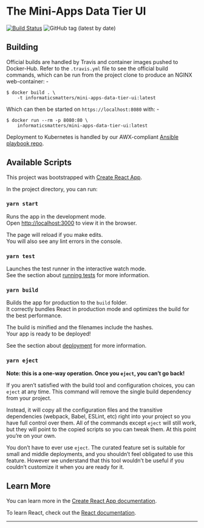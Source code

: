 # The Mini-Apps Data Tier UI

[![Build Status](https://travis-ci.com/InformaticsMatters/mini-apps-data-tier-ui.svg?branch=master)](https://travis-ci.com/InformaticsMatters/mini-apps-data-tier-ui)
![GitHub tag (latest by date)](https://img.shields.io/github/v/tag/InformaticsMatters/mini-apps-data-tier-ui)

## Building
Official builds are handled by Travis and container images pushed to Docker-Hub.
Refer to the `.travis.yml` file to see the official build commands,
which can be run from the project clone to produce an NGINX web-container: -

    $ docker build . \
        -t informaticsmatters/mini-apps-data-tier-ui:latest

Which can then be started on `https://localhost:8080` with: -

    $ docker run --rm -p 8080:80 \
        informaticsmatters/mini-apps-data-tier-ui:latest

Deployment to Kubernetes is handled by our AWX-compliant [Ansible playbook repo].

## Available Scripts

This project was bootstrapped with [Create React App](https://github.com/facebook/create-react-app).

In the project directory, you can run:

### `yarn start`

Runs the app in the development mode.<br />
Open [http://localhost:3000](http://localhost:3000) to view it in the browser.

The page will reload if you make edits.<br />
You will also see any lint errors in the console.

### `yarn test`

Launches the test runner in the interactive watch mode.<br />
See the section about [running tests](https://facebook.github.io/create-react-app/docs/running-tests) for more information.

### `yarn build`

Builds the app for production to the `build` folder.<br />
It correctly bundles React in production mode and optimizes the build for the best performance.

The build is minified and the filenames include the hashes.<br />
Your app is ready to be deployed!

See the section about [deployment](https://facebook.github.io/create-react-app/docs/deployment) for more information.

### `yarn eject`

**Note: this is a one-way operation. Once you `eject`, you can’t go back!**

If you aren’t satisfied with the build tool and configuration choices, you can `eject` at any time. This command will remove the single build dependency from your project.

Instead, it will copy all the configuration files and the transitive dependencies (webpack, Babel, ESLint, etc) right into your project so you have full control over them. All of the commands except `eject` will still work, but they will point to the copied scripts so you can tweak them. At this point you’re on your own.

You don’t have to ever use `eject`. The curated feature set is suitable for small and middle deployments, and you shouldn’t feel obligated to use this feature. However we understand that this tool wouldn’t be useful if you couldn’t customize it when you are ready for it.

## Learn More

You can learn more in the [Create React App documentation](https://facebook.github.io/create-react-app/docs/getting-started).

To learn React, check out the [React documentation](https://reactjs.org/).


---

[ansible playbook repo]: https://github.com/InformaticsMatters/mini-apps-data-tier-ui-ansible
